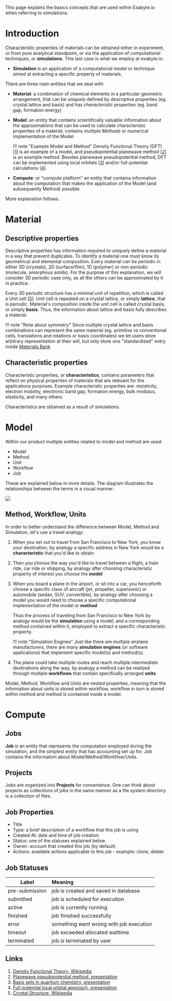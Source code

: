<!-- TODO by TB -->

This page explains the basics concepts that are used within Exabyte.io when referring to simulations.

# Introduction

Characteristic properties of materials can be obtained either in experiment, or from pure analytical standpoint, or via the application of computational techniques, or **simulations**. This last case is what we employ at exabyte.io.

- **Simulation** is an application of a computational model or technique aimed at extracting a specific property of materials.

There are three main entities that we deal with:

- **Material**: a combination of chemical elements in a particular geometric arrangement, that can be *uniquely* defined by descriptive properties (eg. crystal lattice and basis) and has *characteristic* properties (eg. band gap, formation energy)

- **Model**: an entity that contains scientifically valuable information about the approximations that can be used to calculate characteristic properties of a material; contains multiple *Methods* or numerical implementation of the Model

    !!! note "Example Model and Method"
        Density Functional Theory (DFT) [[1](#links)] is an example of a model, and pseudopotential planewave method [[2](#links)] is an example method. Besides planewave pseudopotential method, DFT can be implemented using local orbitals [[3](#links)] and/or full-potential calculations [[4](#links)].

- **Compute**: or "compute platform" an entity that contains information about the computation that makes the application of the Model (and subsequently Method) possible

More explanation follows.


# Material

## Descriptive properties

Descriptive properties has information required to uniquely define a material in a way that prevent duplicates. To identify a material one must know its geometrical and elemental composition. Every material can be periodic in either 3D (crystals), 2D (surface/film), 1D (polymer) or non-periodic (molecule, amorphous solids). For the purpose of this explanation, we will consider 3D periodic case only, as all the others can be approximated by it in practice.

Every 3D periodic structure has a minimal unit of repetition, which is called a Unit cell [[5](#links)]. Unit cell is repeated on a crystal lattice, or simply **lattice**, that is periodic. Material's composition inside the unit cell is called crystal basis, or simply **basis**. Thus, the information about lattice and basis fully describes a material.

!!! note "Note about symmetry"
    Since multiple crystal lattice and basis combinations can represent the same material (eg. primitive vs conventional cells, translations and rotations or basis coordinates) we let users store arbitrary representation at their will, but only store one "standardized" entry inside [Materials Bank](#materials-bank)

## Characteristic properties

Characteristic properties, or **characteristics**, contains parameters that reflect on physical properties of materials that are relevant for the applications purposes. Example characteristic properties are: resistivity, electron mobility, electronic band gap, formation energy, bulk modulus, elasticity, and many others.

Characteristics are obtained as a result of simulations.


# Model

Within our product multiple entities related to model and method are used:

- Model
- Method
- Unit
- Workflow
- Job

These are explained below in more details. The diagram illustrates the relationships between the terms in a visual manner:

<img src="../images/simulation-job-wokflow-unit-explained.png">

## Method, Workflow, Units

In order to better understand the difference between Model, Method and Simulation, let's use a travel analogy:

1. When you set out to travel from San Francisco to New York, you know your destination, by analogy a specific address in New York would be a **characteristic** that you'd like to obtain

2. Then you choose the way you'd like to travel between a flight, a train ride, car ride or shipping, by analogy after choosing characteristic property of interest you choose the **model**

3. When you board a plane in the airport, or sit into a car, you henceforth choose a specific class of aircraft (jet, propeller, supersonic) or automobile (sedan, SUV, convertible), by analogy after choosing a model you would need to choose a specific computational implementation of the model or **method**

    Thus the process of traveling from San Francisco to New York by analogy would be the **simulation** using a model, and a corresponding method contained within it, employed to extract a specific characteristic property.

    !!! note "Simulation Engines"
        Just like there are multiple airplane manufacturers, there are many **simulation engines** (or software applications) that implement specific model(s) and method(s).

4. The plane could take multiple routes and reach multiple intermediate destinations along the way, by analogy a method can be realized through multiple **workflows** that contain specifically arranged **units**

Model, Method, Workflow and Units are nested properties, meaning that the information about units is stored within workflow, workflow in turn is stored within method and method is contained inside a model.

# Compute

## Jobs

**Job** is an entity that represents the computation employed during the simulation, and the simplest entity that has accounting set up for. Job contains the information about Model/Method/Workflow/Units.

## Projects

Jobs are organized into **Projects** for convenience. One can think about projects as collections of jobs in the same manner as a file system directory is a collection of files.

## Job Properties

- Title
- Type: a brief description of a workflow that this job is using
- Created At: date and time of job creation
- Status: one of the statuses explained below
- Owner: account that created this job (by default)
- Actions: available actions applicable to this job - example: clone, delete

## Job Statuses

| Label    |      Meaning  |
|----------|:--------------|
<span class="">pre-submission</span> | job is created and saved in database
<span class="">submitted</span> | job is scheduled for execution
<span class="">active</span> | job is currently running
<span class="">finished</span> | job finished successfully
<span class="">error</span> | something went wrong with job execution
<span class="">timeout</span> | job exceeded allocated walltime
<span class="">terminated</span> | job is terminated by user

## Links

1. [Density Functional Theory, Wikipedia](https://en.wikipedia.org/wiki/Density_functional_theory)
1. [Planewave pseudopotential method, presentation](https://www.archer.ac.uk/training/course-material/2014/04/PMMP_UCL/Slides/castep_1.pdf)
1. [Basis sets in quantum chemistry, presentation](http://vergil.chemistry.gatech.edu/courses/chem6485/pdf/basis-sets.pdf)
1. [Full-potential local orbital approach, presentation](http://www.fplo.de/download/Richter-1.pdf)
1. [Crystal Structure, Wikipedia](https://en.wikipedia.org/wiki/Crystal_structure)
